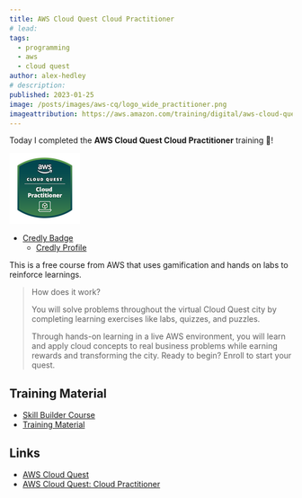 ```yaml
---
title: AWS Cloud Quest Cloud Practitioner
# lead:
tags:
  - programming
  - aws
  - cloud quest
author: alex-hedley
# description:
published: 2023-01-25
image: /posts/images/aws-cq/logo_wide_practitioner.png
imageattribution: https://aws.amazon.com/training/digital/aws-cloud-quest/
---
```


<!-- # AWS Cloud Quest Cloud Practitioner -->

Today I completed the **AWS Cloud Quest Cloud Practitioner** training 🎉!

![AWS Cloud Quest Cloud Practitioner Badge](images/aws-cq/aws-cloud-quest-cloud-practitioner.png "AWS Cloud Quest Cloud Practitioner Badge")

- [Credly Badge](https://www.credly.com/badges/8056f265-da5b-4518-9c7c-9768dc379721/public_url)
  - [Credly Profile](https://www.credly.com/users/alexhedley/badges)

This is a free course from AWS that uses gamification and hands on labs to reinforce learnings.

> How does it work?
>
> You will solve problems throughout the virtual Cloud Quest city by completing learning exercises like labs, quizzes, and puzzles.
>
> Through hands-on learning in a live AWS environment, you will learn and apply cloud concepts to real business problems while earning rewards and transforming the city. Ready to begin? Enroll to start your quest.

## Training Material

- [Skill Builder Course](https://explore.skillbuilder.aws/learn/course/external/view/elearning/11458/aws-cloud-quest-cloud-practitioner)
- [Training Material](https://aws.amazon.com/training/learn-about/cloud-practitioner/)

## Links

- [AWS Cloud Quest](https://aws.amazon.com/training/digital/aws-cloud-quest/)
- [AWS Cloud Quest: Cloud Practitioner](https://pages.awscloud.com/global_traincert_twitch-cloud-quest-CP.html)

